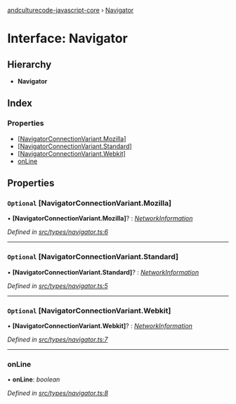 [andculturecode-javascript-core](../README.md) › [Navigator](navigator.md)

# Interface: Navigator

## Hierarchy

* **Navigator**

## Index

### Properties

* [[NavigatorConnectionVariant.Mozilla]](navigator.md#optional-[navigatorconnectionvariant.mozilla])
* [[NavigatorConnectionVariant.Standard]](navigator.md#optional-[navigatorconnectionvariant.standard])
* [[NavigatorConnectionVariant.Webkit]](navigator.md#optional-[navigatorconnectionvariant.webkit])
* [onLine](navigator.md#online)

## Properties

### `Optional` [NavigatorConnectionVariant.Mozilla]

• **[NavigatorConnectionVariant.Mozilla]**? : *[NetworkInformation](networkinformation.md)*

*Defined in [src/types/navigator.ts:6](https://github.com/AndcultureCode/AndcultureCode.JavaScript.Core/blob/8072b39/src/types/navigator.ts#L6)*

___

### `Optional` [NavigatorConnectionVariant.Standard]

• **[NavigatorConnectionVariant.Standard]**? : *[NetworkInformation](networkinformation.md)*

*Defined in [src/types/navigator.ts:5](https://github.com/AndcultureCode/AndcultureCode.JavaScript.Core/blob/8072b39/src/types/navigator.ts#L5)*

___

### `Optional` [NavigatorConnectionVariant.Webkit]

• **[NavigatorConnectionVariant.Webkit]**? : *[NetworkInformation](networkinformation.md)*

*Defined in [src/types/navigator.ts:7](https://github.com/AndcultureCode/AndcultureCode.JavaScript.Core/blob/8072b39/src/types/navigator.ts#L7)*

___

###  onLine

• **onLine**: *boolean*

*Defined in [src/types/navigator.ts:8](https://github.com/AndcultureCode/AndcultureCode.JavaScript.Core/blob/8072b39/src/types/navigator.ts#L8)*
